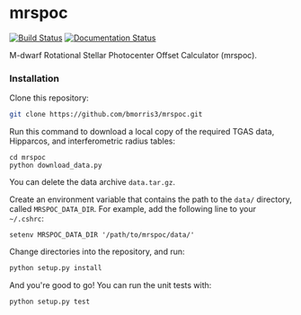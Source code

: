 # mrspoc

[![Build Status](https://travis-ci.org/bmorris3/mrspoc.svg?branch=master)](https://travis-ci.org/bmorris3/mrspoc)
[![Documentation Status](https://readthedocs.org/projects/mrspoc/badge/?version=latest)](http://mrspoc.readthedocs.io/en/latest/?badge=latest)

M-dwarf Rotational Stellar Photocenter Offset Calculator (mrspoc).


### Installation

Clone this repository:
```bash
git clone https://github.com/bmorris3/mrspoc.git
```
Run this command to download a local copy of the required TGAS data, Hipparcos, 
and  interferometric radius tables:
```
cd mrspoc
python download_data.py
```
You can delete the data archive `data.tar.gz`.

Create an environment variable that contains the path to the `data/` directory, 
called `MRSPOC_DATA_DIR`. For example, add the following line to your `~/.cshrc`:
```
setenv MRSPOC_DATA_DIR '/path/to/mrspoc/data/'
```
Change directories into the repository, and run: 
```bash
python setup.py install
```
And you're good to go! You can run the unit tests with: 
```bash
python setup.py test
```

